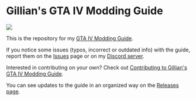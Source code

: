 # Gillian's GTA IV Modding Guide

  <a href="https://discord.gg/zwmsQqExbQ">
    <img src="https://img.shields.io/badge/discord-join-7289DA.svg?logo=discord&longCache=true&style=flat" "Discord join icon" />
  </a>

This is the repository for my [GTA IV Modding Guide](https://emilwojcik93.github.io/gta-nt/).

If you notice some issues (typos, incorrect or outdated info) with the guide, report them on the [Issues](https://github.com/gillian-guide/gillian-guide.github.io/issues) page or on my [Discord server](https://discord.gg/zwmsQqExbQ).

Interested in contributing on your own? Check out [Contributing to Gillian's GTA IV Modding Guide](CONTRIBUTING.md).

You can see updates to the guide in an organized way on the [Releases page](https://github.com/gillian-guide/gillian-guide.github.io/releases).
